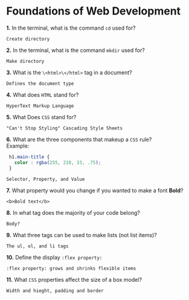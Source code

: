 # Foundations of Web Development

**1.** In the terminal, what is the command `cd` used for?
<!-- enter you answer in the space below -->
```
Create directory
```

**2.** In the terminal, what is the command `mkdir` used for?
<!-- enter you answer in the space below -->
```
Make directory
```

**3.** What is the `\<html>\</html>` tag in a document?
<!-- enter you answer in the space below -->
```
Defines the document type
```

**4.** What does `HTML` stand for?
<!-- enter you answer in the space below -->
```
HyperText Markup Language
```

**5.** What Does `CSS` stand for?
<!-- enter you answer in the space below -->
```
"Can't Stop Styling" Cascading Style Sheets
```

**6.** What are the three components that makeup a `CSS` rule? <br> Example:
```css
 h1.main-title {
   color : rgba(255, 210, 33, .75);
 }
```
<!-- enter you answer in the space below -->
```
Selector, Property, and Value
```

**7.** What property would you change if you wanted to make a font **Bold**?
<!-- enter you answer in the space below -->
```
<b>Bold text</b>
```

**8.** In what tag does the majority of your code belong?
<!-- enter you answer in the space below -->
```
Body?
```

**9.** What three tags can be used to make lists (not list items)?
<!-- enter you answer in the space below -->
```
The ul, ol, and li tags
```

**10.** Define the display `:flex property:`
<!-- enter you answer in the space below -->
```
:flex property: grows and shrinks flexible items
```

**11.** What `CSS` properties affect the size of a box model?
<!-- enter you answer in the space below -->
```
Width and hieght, padding and border
```
